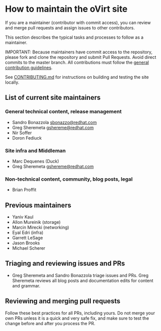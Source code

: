 # How to maintain the oVirt site

If you are a maintainer (contributor with commit access), you can review and merge pull requests
and assign issues to other contributors.

This section describes the typical tasks and processes to follow as a maintainer.

IMPORTANT: Because maintainers have commit access to the repository, please fork and clone
the repository and submit Pull Requests. Avoid direct commits to the master branch.
All contributions must follow the [general contribution guidelines](https://github.com/oVirt/ovirt-site/blob/master/CONTRIBUTING.md).

See [CONTRIBUTING.md](CONTRIBUTING.md) for instructions on building and testing the site locally.

## List of current site maintainers

### General technical content, release management
* Sandro Bonazzola [sbonazzo@redhat.com](mailto:sbonazzo@redhat.com)
* Greg Sheremeta [gshereme@redhat.com](mailto:gshereme@redhat.com)
* Nir Soffer
* Doron Fediuck

### Site infra and Middleman
* Marc Dequenes (Duck)
* Greg Sheremeta [gshereme@redhat.com](mailto:gshereme@redhat.com)

### Non-technical content, community, blog posts, legal
* Brian Proffit

## Previous maintainers
* Yaniv Kaul
* Allon Mureinik (storage)
* Marcin Mirecki (networking)
* Eyal Edri (infra)
* Garrett LeSage
* Jason Brooks
* Michael Scherer

## Triaging and reviewing issues and PRs
* Greg Sheremeta and Sandro Bonazzola triage issues and PRs. Greg Sheremeta reviews all blog posts and documentation edits for content and grammar.

## Reviewing and merging pull requests
Follow these best practices for all PRs, including yours. Do not merge your own PRs unless it is a quick and very safe fix, and make sure to test the change before and after you process the PR.
